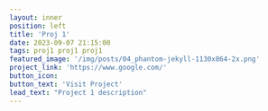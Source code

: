 ```yaml
---
layout: inner
position: left
title: 'Proj 1'
date: 2023-09-07 21:15:00
tags: proj1 proj1 proj1
featured_image: '/img/posts/04_phantom-jekyll-1130x864-2x.png'
project_link: 'https://www.google.com/'
button_icon: 
button_text: 'Visit Project'
lead_text: "Project 1 description"
---
```

